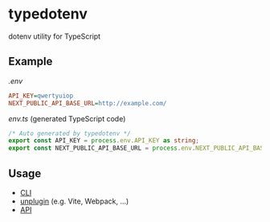 # typedotenv

dotenv utility for TypeScript

## Example

_.env_

```ini
API_KEY=qwertyuiop
NEXT_PUBLIC_API_BASE_URL=http://example.com/
```

_env.ts_ (generated TypeScript code)

```ts
/* Auto generated by typedotenv */
export const API_KEY = process.env.API_KEY as string;
export const NEXT_PUBLIC_API_BASE_URL = process.env.NEXT_PUBLIC_API_BASE_URL as string;
```

## Usage

- [CLI](./packages/cli/README.md)
- [unplugin](./packages/unplugin/README.md) (e.g. Vite, Webpack, ...)
- [API](./packages/core/README.md)
